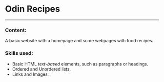 # Odin Recipes
___

### Content:
A basic website with a homepage and some webpages with food recipes.

### Skills used:
+ Basic HTML *text-based* elements, such as paragraphs or headings.
+ Ordered and Unordered lists.
+ Links and Images.